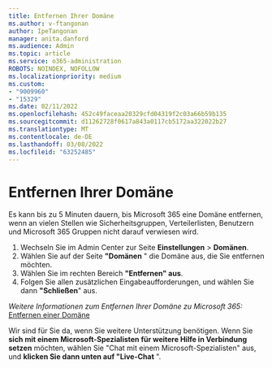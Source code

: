 ```yaml
---
title: Entfernen Ihrer Domäne
ms.author: v-ftangonan
author: IpeTangonan
manager: anita.danford
ms.audience: Admin
ms.topic: article
ms.service: o365-administration
ROBOTS: NOINDEX, NOFOLLOW
ms.localizationpriority: medium
ms.custom:
- "9009960"
- "15329"
ms.date: 02/11/2022
ms.openlocfilehash: 452c49faceaa20329cfd04319f2c03a66b59b135
ms.sourcegitcommit: d11262728f0617a843a0117cb5172aa322022b27
ms.translationtype: MT
ms.contentlocale: de-DE
ms.lasthandoff: 03/08/2022
ms.locfileid: "63252485"
---
```

# <a name="removing-your-domain"></a>Entfernen Ihrer Domäne

Es kann bis zu 5 Minuten dauern, bis Microsoft 365 eine Domäne entfernen, wenn an vielen Stellen wie Sicherheitsgruppen, Verteilerlisten, Benutzern und Microsoft 365 Gruppen nicht darauf verwiesen wird.

1. Wechseln Sie im Admin Center zur Seite **Einstellungen** >  **Domänen**.
2. Wählen Sie auf der Seite **"Domänen** " die Domäne aus, die Sie entfernen möchten.
3. Wählen Sie im rechten Bereich **"Entfernen" aus**.
4. Folgen Sie allen zusätzlichen Eingabeaufforderungen, und wählen Sie dann **"Schließen**" aus.

*Weitere Informationen zum Entfernen Ihrer Domäne zu Microsoft 365:* [Entfernen einer Domäne](https://docs.microsoft.com/microsoft-365/admin/get-help-with-domains/remove-a-domain)

Wir sind für Sie da, wenn Sie weitere Unterstützung benötigen. Wenn Sie **sich mit einem Microsoft-Spezialisten für weitere Hilfe in Verbindung setzen** möchten, wählen Sie "Chat mit einem Microsoft-Spezialisten" aus, und **klicken Sie dann unten auf "Live-Chat** ".
